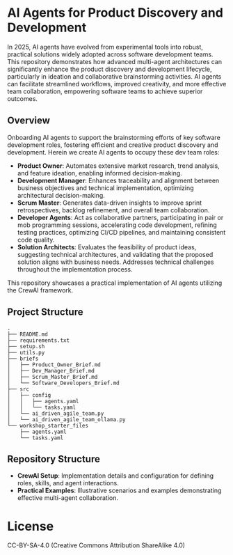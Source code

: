 # AI Agents for Product Discovery and Development

In 2025, AI agents have evolved from experimental tools into robust, practical solutions widely adopted across software development teams. This repository demonstrates how advanced multi-agent architectures can significantly enhance the product discovery and development lifecycle, particularly in ideation and collaborative brainstorming activities. AI agents can facilitate streamlined workflows, improved creativity, and more effective team collaboration, empowering software teams to achieve superior outcomes.

## Overview

Onboarding AI agents to support the brainstorming efforts of key software development roles, fostering efficient and creative product discovery and development. Herein we create AI agents to occupy these dev team roles:

- **Product Owner**: Automates extensive market research, trend analysis, and feature ideation, enabling informed decision-making.
- **Development Manager**: Enhances traceability and alignment between business objectives and technical implementation, optimizing architectural decision-making.
- **Scrum Master**: Generates data-driven insights to improve sprint retrospectives, backlog refinement, and overall team collaboration.
- **Developer Agents**: Act as collaborative partners, participating in pair or mob programming sessions, accelerating code development, refining testing practices, optimizing CI/CD pipelines, and maintaining consistent code quality.
- **Solution Architects**: Evaluates the feasibility of product ideas, suggesting technical architectures, and validating that the proposed solution aligns with business needs. Addresses technical challenges throughout the implementation process.

This repository showcases a practical implementation of AI agents utilizing the CrewAI framework.

## Project Structure

```
.
├── README.md
├── requirements.txt
├── setup.sh
├── utils.py
├── briefs
│   ├── Product_Owner_Brief.md          
│   ├── Dev_Manager_Brief.md
│   ├── Scrum_Master_Brief.md
│   └── Software_Developers_Brief.md
├── src
│   ├── config
│   │   ├── agents.yaml
│   │   └── tasks.yaml
│   └── ai_driven_agile_team.py
│   └── ai_driven_agile_team_ollama.py
└── workshop_starter_files
    ├── agents.yaml
    └── tasks.yaml
```

## Repository Structure

- **CrewAI Setup**: Implementation details and configuration for defining roles, skills, and agent interactions.
- **Practical Examples**: Illustrative scenarios and examples demonstrating effective multi-agent collaboration.
  
# License

CC-BY-SA-4.0 (Creative Commons Attribution ShareAlike 4.0)
